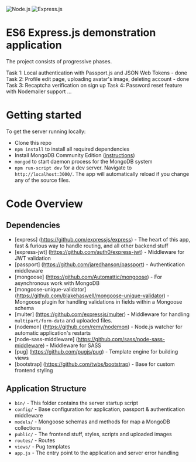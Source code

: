 ![Node.js](https://upload.wikimedia.org/wikipedia/commons/thumb/d/d9/Node.js_logo.svg/200px-Node.js_logo.svg.png) ![Express.js](https://upload.wikimedia.org/wikipedia/commons/6/64/Expressjs.png)

# ES6 Express.js demonstration application

The project consists of progressive phases.

Task 1: Local authentication with Passport.js and JSON Web Tokens - done 
Task 2: Profile edit page, uploading avatar's image, deleting account - done 
Task 3: Recaptcha verification on sign up 
Task 4: Password reset feature with Nodemailer support 
...

# Getting started

To get the server running locally:

- Clone this repo
- `npm install` to install all required dependencies
- Install MongoDB Community Edition ([instructions](https://docs.mongodb.com/manual/installation/#tutorials))
- `mongod` to start daemon process for the MongoDB system
- `npm run-script dev` for a dev server. Navigate to `http://localhost:3000/`. The app will automatically reload if you change any of the source files.

# Code Overview

## Dependencies

- [express] (https://github.com/expressjs/express) - The heart of this app, fast & furious way to handle routing, and all other backend stuff 
- [express-jwt] (https://github.com/auth0/express-jwt) - Middleware for JWT validation
- [passport] (https://github.com/jaredhanson/passport) - Authentication middleware
- [mongoose] (https://github.com/Automattic/mongoose) - For asynchronous work with MongoDB
- [mongoose-unique-validator] (https://github.com/blakehaswell/mongoose-unique-validator) - Mongoose plugin for handling validations in fields within a Mongoose schema
- [multer] (https://github.com/expressjs/multer) - Middleware for handling `multipart/form-data` and uploaded files.
- [nodemon] (https://github.com/remy/nodemon) - Node.js watcher for automatic application's restarts
- [node-sass-middleware] (https://github.com/sass/node-sass-middleware) - Middleware for SASS
- [pug] (https://github.com/pugjs/pug) - Template engine for building views
- [bootstrap] (https://github.com/twbs/bootstrap) - Base for custom frontend styling

## Application Structure

- `bin/` - This folder contains the server startup script
- `config/` - Base configuration for application, passport & authentication middleware
- `models/` - Mongoose schemas and methods for map a MongoDB collections
- `public/` - The frontend stuff, styles, scripts and uploaded images
- `routes/` - Routes
- `views/` - Pug templates
- `app.js` - The entry point to the application and server error handling
